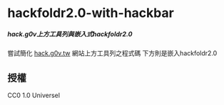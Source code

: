 hackfoldr2.0-with-hackbar
=========================

##### hack.g0v上方工具列與嵌入式hackfoldr2.0

嘗試簡化 [hack.g0v.tw] 網站上方工具列之程式碼
下方則是嵌入hackfoldr2.0

授權
----
CC0 1.0 Universel

[hack.g0v.tw]:http://hack.g0v.tw
